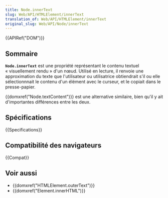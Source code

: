 ```yaml
---
title: Node.innerText
slug: Web/API/HTMLElement/innerText
translation_of: Web/API/HTMLElement/innerText
original_slug: Web/API/Node/innerText
---
```


{{APIRef("DOM")}}

## Sommaire

**`Node.innerText`** est une propriété représentant le contenu textuel «&nbsp;visuellement rendu&nbsp;» d'un nœud. Utilisé en lecture, il renvoie une approximation du texte que l'utilisateur ou utilisatrice obtiendrait s'il ou elle sélectionnnait le contenu d'un élément avec le curseur, et le copiait dans le presse-papier.

{{domxref("Node.textContent")}} est une alternative similaire, bien qu'il y ait d'importantes différences entre les deux.

## Spécifications

{{Specifications}}

## Compatibilité des navigateurs

{{Compat}}

## Voir aussi

- {{domxref("HTMLElement.outerText")}}
- {{domxref("Element.innerHTML")}}
